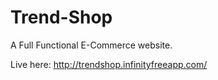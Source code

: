 # Trend-Shop
A Full Functional E-Commerce website.

Live here: http://trendshop.infinityfreeapp.com/
